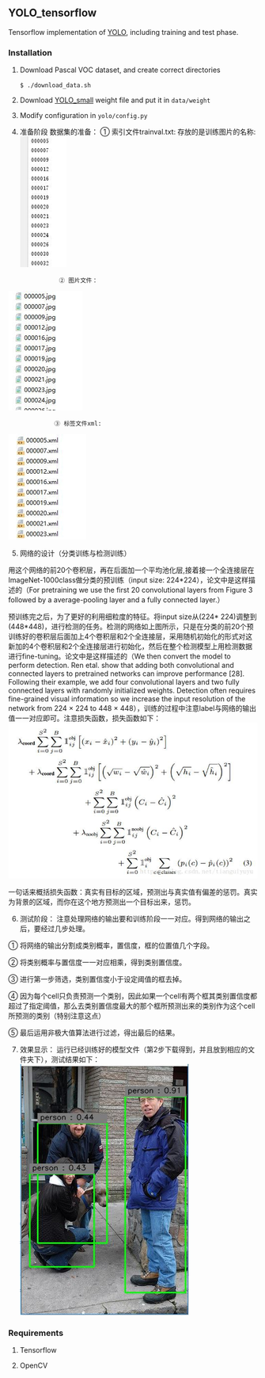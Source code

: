 ## YOLO_tensorflow
Tensorflow implementation of [YOLO](https://arxiv.org/pdf/1506.02640.pdf), including training and test phase.

### Installation


1. Download Pascal VOC dataset, and create correct directories
	```Shell
	$ ./download_data.sh
	```

2. Download [YOLO_small](https://drive.google.com/file/d/0B5aC8pI-akZUNVFZMmhmcVRpbTA/view?usp=sharing)
weight file and put it in `data/weight`

3. Modify configuration in `yolo/config.py`

4. 准备阶段
数据集的准备： ① 索引文件trainval.txt: 存放的是训练图片的名称:
 ![](test/1.jpg)
                

                  ② 图片文件：
![](test/2.jpg)
                  

                 ③ 标签文件xml:
![](test/3.jpg)

                    

 

5. 网络的设计（分类训练与检测训练）


用这个网络的前20个卷积层，再在后面加一个平均池化层,接着接一个全连接层在ImageNet-1000class做分类的预训练（input size: 224*224），论文中是这样描述的（For pretraining we use the first 20 convolutional layers from Figure 3 followed by a average-pooling layer and a fully connected layer.）

 

预训练完之后，为了更好的利用细粒度的特征。将input size从(224* 224)调整到(448*448)，进行检测的任务。检测的网络如上图所示，只是在分类的前20个预训练好的卷积层后面加上4个卷积层和2个全连接层，采用随机初始化的形式对这新加的4个卷积层和2个全连接层进行初始化，然后在整个检测模型上用检测数据进行fine-tuning。论文中是这样描述的（We then convert the model to perform detection. Ren etal. show that adding both convolutional and connected layers to pretrained networks can improve performance [28]. Following their example, we add four convolutional layers and two fully connected layers with randomly initialized weights. Detection often requires fine-grained visual information so we increase the input resolution of the network
from 224 × 224 to 448 × 448），训练的过程中注意label与网络的输出值一一对应即可。注意损失函数，损失函数如下：
![](test/4.jpg)

  一句话来概括损失函数：真实有目标的区域，预测出与真实值有偏差的惩罚。真实为背景的区域，而你在这个地方预测出一个目标出来，惩罚。


6. 测试阶段：
注意处理网络的输出要和训练阶段一一对应。得到网络的输出之后，要经过几步处理。

① 将网络的输出分割成类别概率，置信度，框的位置值几个字段。

② 将类别概率与置信度一一对应相乘，得到类别置信度。

③ 进行第一步筛选，类别置信度小于设定阈值的框去掉。

④ 因为每个cell只负责预测一个类别，因此如果一个cell有两个框其类别置信度都超过了指定阈值，那么去类别置信度最大的那个框所预测出来的类别作为这个cell所预测的类别（特别注意这点）

⑤ 最后运用非极大值算法进行过滤，得出最后的结果。
	    
7. 效果显示： 运行已经训练好的模型文件（第2步下载得到，并且放到相应的文件夹下），测试结果如下： 
 ![](test/yolov1.JPG)
            
	    



### Requirements
1. Tensorflow

2. OpenCV
